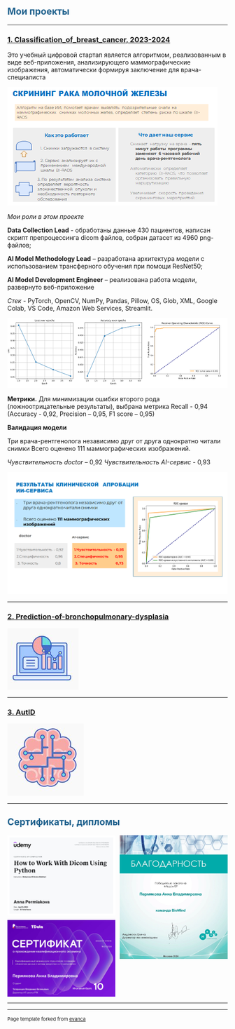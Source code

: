 <h2 style="color: #1f618d; font-weight: bold;">Мои проекты</h2>

 
---


###  [ 1. Classification_of_breast_cancer, 2023-2024 ](https://github.com/annapermiakova/Stream-it_model_cancer_mammae/)


Это учебный  цифровой стартап является алгоритмом, реализованным в виде веб-приложения, анализирующего маммографические изображения,  автоматически формируя заключение для врача-специалиста

<img src="images/1.1.3.png?raw=true"/> 

*Мои роли в этом проекте*

**Data Collection Lead**  - обработаны данные 430 пациентов,  написан скрипт препроцессинга dicom файлов, собран датасет  из 4960 png-файлов;

**AI Model Methodology Lead** – разработана архитектура модели с использованием трансферного обучения при помощи ResNet50;

**AI Model Development Engineer** – реализована работа модели, развернуто веб-приложение

*Стек* -  PyTorch, OpenCV, NumPy, Pandas, Pillow, OS, Glob,  XML, Google Colab,  VS Codе,  Amazon Web Services, Strеamlit.


<img src="images/метрики_маммогр.png?raw=true"/> 

**Метрики.** Для минимизации  ошибки второго рода (ложноотрицательные результаты), выбрана метрика Recall - 0,94 (Accuracy - 0,92, Precision – 0,95, F1 score – 0,95)

**Валидация модели**

Три врача-рентгенолога независимо друг от друга однократно читали снимки
Всего оценено 111 маммографических изображений.

*Чувствительность doctor* – 0,92
*Чувствительность  AI-сервис*  - 0,93



 <img src="images/резуль.png?raw=true"/> 
 

 
---


###   [ 2. Prediction-of-bronchopulmonary-dysplasia](https://github.com/annapermiakova/Prediction-of-bronchopulmonary-dysplasia/)

<img src="images/2.png?raw=true"/>

---


###   [ 3. AutID](https://github.com/annapermiakova/AutID/)

<img src="images/3.png?raw=true"/>

---


<h2 style="color: #1f618d; font-weight: bold;">Сертификаты, дипломы </h2>


<div style="display: grid; grid-template-columns: 1fr 1fr; gap: 10px;">
  <div style="display: flex; flex-direction: column; gap: 10px;">
    <img src="images/серт.jpg?raw=true" style="width: 100%;"/>
    <img src="images/Пермякова Анна Владимировна_серификат РТ_page-0001.jpg?raw=true" style="width: 100%;"/>
  </div>
  <img src="images/Благодарность.jpg?raw=true" style="width: 100%;"/>
</div>

---




---
<p style="font-size:11px">Page template forked from <a href="https://github.com/evanca/quick-portfolio">evanca</a></p>
<!-- Remove above link if you don't want to attibute -->
